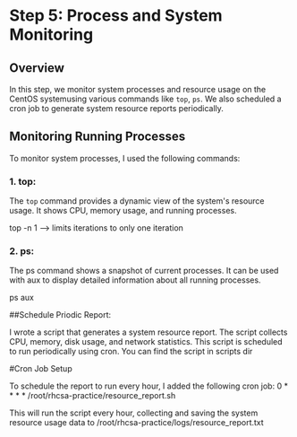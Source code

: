 # Step 5: Process and System Monitoring

## Overview
In this step, we monitor system processes and resource usage on the CentOS systemusing various commands like `top`, `ps`. We also scheduled a cron job to
generate system resource reports periodically.

## Monitoring Running Processes
To monitor system processes, I used the following commands:

### 1. **top**:
The `top` command provides a dynamic view of the system's resource usage. It shows CPU, memory usage, and running processes.

top -n 1 --> limits iterations to only one iteration
### 2. ps:
The ps command shows a snapshot of current processes. It can be used with aux to display detailed information about all running processes.

ps aux

##Schedule Priodic Report:


I wrote a script that generates a system resource report. The script collects CPU, memory, disk usage, and network statistics. This script is scheduled to run periodically using cron.
You can find the script in scripts dir


#Cron Job Setup

To schedule the report to run every hour, I added the following cron job:
0 * * * * /root/rhcsa-practice/resource_report.sh

This will run the script every hour, collecting and saving the system resource usage data to /root/rhcsa-practice/logs/resource_report.txt


